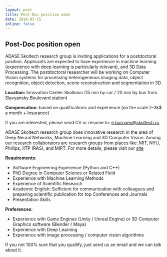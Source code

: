 ```yaml
---
layout: post
title: Post-Doc position open
date: 2018-03-15
inline: false
---
```


## Post-Doc position open

ADASE Skoltech research group is inviting applications for a postdoctoral position. Applicants are expected to have experience in machine learning (experience with deep learning is particularly relevant), and 3D Data Processing. The postdoctoral researcher will be working on Computer Vision systems for  processing heterogeneous imaging data, object recognition, object detection, scene reconstruction and segmentation in 3D. 

**Location:** Innovation Center Skolkovo (15 min by car / 20 min by bus from Slavyansky Boulevard station)

**Compensation**: based on qualifications and experience  (on the scale 2-3k$ a month + Insurance)

If you are interested, please send CV or resume to: [e.burnaev@skoltech.ru](mailto:e.burnaev@skoltech.ru)

ADASE Skoltech research group does innovative research in the area of Deep Neural Networks, Machine Learning and 3D Computer Vision. Among our research collaborators are research groups from places like: MIT, NYU, Phillips, IITP (RAS), and MIPT. 
For more details, please visit our [site](https://adasegroup.github.io/)

**Requirements**:
- Software Engineering Experience (Python and C++)
- PhD Degree in Computer Science or Related Field
- Experience with Machine Learning Methods
- Experience of Scientific Research
- Academic English: Sufficient for communication with colleagues and preparing scientific publication for top Conferences and Journals
- Presentation Skills

**Preferences**:
- Experience with Game Engines (Unity / Unreal Engine) or 3D Computer Graphics software (Blender / Maya)
- Experience with Deep Learning
- Experience with image processing / computer vision algorithms

If you not 100% sure that you quallify, just send us an email and we can talk about it.